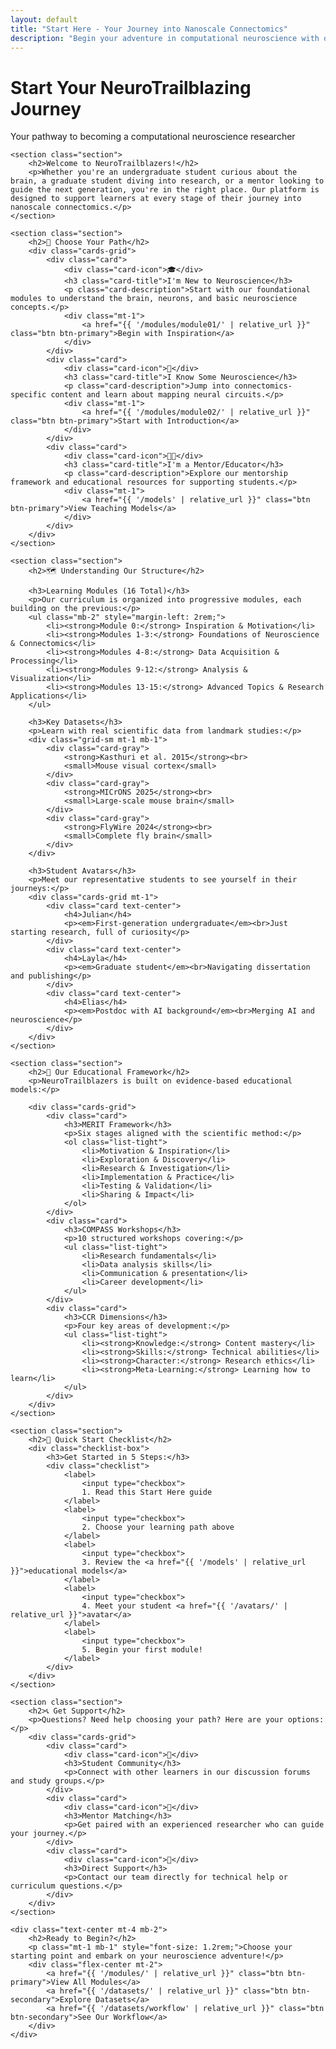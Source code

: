 ```yaml
---
layout: default
title: "Start Here - Your Journey into Nanoscale Connectomics"
description: "Begin your adventure in computational neuroscience with our structured pathway through nanoscale connectomics research and discovery."
---
```


<div class="main-content">
    <div class="hero hero-spaced hero-rounded">
        <div class="hero-content">
            <h1>Start Your NeuroTrailblazing Journey</h1>
            <p class="hero-subtitle">Your pathway to becoming a computational neuroscience researcher</p>
        </div>
    </div>

    <section class="section">
        <h2>Welcome to NeuroTrailblazers!</h2>
        <p>Whether you're an undergraduate student curious about the brain, a graduate student diving into research, or a mentor looking to guide the next generation, you're in the right place. Our platform is designed to support learners at every stage of their journey into nanoscale connectomics.</p>
    </section>

    <section class="section">
        <h2>🎯 Choose Your Path</h2>
        <div class="cards-grid">
            <div class="card">
                <div class="card-icon">🎓</div>
                <h3 class="card-title">I'm New to Neuroscience</h3>
                <p class="card-description">Start with our foundational modules to understand the brain, neurons, and basic neuroscience concepts.</p>
                <div class="mt-1">
                    <a href="{{ '/modules/module01/' | relative_url }}" class="btn btn-primary">Begin with Inspiration</a>
                </div>
            </div>
            <div class="card">
                <div class="card-icon">🔬</div>
                <h3 class="card-title">I Know Some Neuroscience</h3>
                <p class="card-description">Jump into connectomics-specific content and learn about mapping neural circuits.</p>
                <div class="mt-1">
                    <a href="{{ '/modules/module02/' | relative_url }}" class="btn btn-primary">Start with Introduction</a>
                </div>
            </div>
            <div class="card">
                <div class="card-icon">👨‍🏫</div>
                <h3 class="card-title">I'm a Mentor/Educator</h3>
                <p class="card-description">Explore our mentorship framework and educational resources for supporting students.</p>
                <div class="mt-1">
                    <a href="{{ '/models' | relative_url }}" class="btn btn-primary">View Teaching Models</a>
                </div>
            </div>
        </div>
    </section>

    <section class="section">
        <h2>🗺️ Understanding Our Structure</h2>
        
        <h3>Learning Modules (16 Total)</h3>
        <p>Our curriculum is organized into progressive modules, each building on the previous:</p>
        <ul class="mb-2" style="margin-left: 2rem;">
            <li><strong>Module 0:</strong> Inspiration & Motivation</li>
            <li><strong>Modules 1-3:</strong> Foundations of Neuroscience & Connectomics</li>
            <li><strong>Modules 4-8:</strong> Data Acquisition & Processing</li>
            <li><strong>Modules 9-12:</strong> Analysis & Visualization</li>
            <li><strong>Modules 13-15:</strong> Advanced Topics & Research Applications</li>
        </ul>

        <h3>Key Datasets</h3>
        <p>Learn with real scientific data from landmark studies:</p>
        <div class="grid-sm mt-1 mb-1">
            <div class="card-gray">
                <strong>Kasthuri et al. 2015</strong><br>
                <small>Mouse visual cortex</small>
            </div>
            <div class="card-gray">
                <strong>MICrONS 2025</strong><br>
                <small>Large-scale mouse brain</small>
            </div>
            <div class="card-gray">
                <strong>FlyWire 2024</strong><br>
                <small>Complete fly brain</small>
            </div>
        </div>

        <h3>Student Avatars</h3>
        <p>Meet our representative students to see yourself in their journeys:</p>
        <div class="cards-grid mt-1">
            <div class="card text-center">
                <h4>Julian</h4>
                <p><em>First-generation undergraduate</em><br>Just starting research, full of curiosity</p>
            </div>
            <div class="card text-center">
                <h4>Layla</h4>
                <p><em>Graduate student</em><br>Navigating dissertation and publishing</p>
            </div>
            <div class="card text-center">
                <h4>Elias</h4>
                <p><em>Postdoc with AI background</em><br>Merging AI and neuroscience</p>
            </div>
        </div>
    </section>

    <section class="section">
        <h2>🎯 Our Educational Framework</h2>
        <p>NeuroTrailblazers is built on evidence-based educational models:</p>
        
        <div class="cards-grid">
            <div class="card">
                <h3>MERIT Framework</h3>
                <p>Six stages aligned with the scientific method:</p>
                <ol class="list-tight">
                    <li>Motivation & Inspiration</li>
                    <li>Exploration & Discovery</li>
                    <li>Research & Investigation</li>
                    <li>Implementation & Practice</li>
                    <li>Testing & Validation</li>
                    <li>Sharing & Impact</li>
                </ol>
            </div>
            <div class="card">
                <h3>COMPASS Workshops</h3>
                <p>10 structured workshops covering:</p>
                <ul class="list-tight">
                    <li>Research fundamentals</li>
                    <li>Data analysis skills</li>
                    <li>Communication & presentation</li>
                    <li>Career development</li>
                </ul>
            </div>
            <div class="card">
                <h3>CCR Dimensions</h3>
                <p>Four key areas of development:</p>
                <ul class="list-tight">
                    <li><strong>Knowledge:</strong> Content mastery</li>
                    <li><strong>Skills:</strong> Technical abilities</li>
                    <li><strong>Character:</strong> Research ethics</li>
                    <li><strong>Meta-Learning:</strong> Learning how to learn</li>
                </ul>
            </div>
        </div>
    </section>

    <section class="section">
        <h2>🚀 Quick Start Checklist</h2>
        <div class="checklist-box">
            <h3>Get Started in 5 Steps:</h3>
            <div class="checklist">
                <label>
                    <input type="checkbox">
                    1. Read this Start Here guide
                </label>
                <label>
                    <input type="checkbox">
                    2. Choose your learning path above
                </label>
                <label>
                    <input type="checkbox">
                    3. Review the <a href="{{ '/models' | relative_url }}">educational models</a>
                </label>
                <label>
                    <input type="checkbox">
                    4. Meet your student <a href="{{ '/avatars/' | relative_url }}">avatar</a>
                </label>
                <label>
                    <input type="checkbox">
                    5. Begin your first module!
                </label>
            </div>
        </div>
    </section>

    <section class="section">
        <h2>📞 Get Support</h2>
        <p>Questions? Need help choosing your path? Here are your options:</p>
        <div class="cards-grid">
            <div class="card">
                <div class="card-icon">💬</div>
                <h3>Student Community</h3>
                <p>Connect with other learners in our discussion forums and study groups.</p>
            </div>
            <div class="card">
                <div class="card-icon">👥</div>
                <h3>Mentor Matching</h3>
                <p>Get paired with an experienced researcher who can guide your journey.</p>
            </div>
            <div class="card">
                <div class="card-icon">📧</div>
                <h3>Direct Support</h3>
                <p>Contact our team directly for technical help or curriculum questions.</p>
            </div>
        </div>
    </section>

    <div class="text-center mt-4 mb-2">
        <h2>Ready to Begin?</h2>
        <p class="mt-1 mb-1" style="font-size: 1.2rem;">Choose your starting point and embark on your neuroscience adventure!</p>
        <div class="flex-center mt-2">
            <a href="{{ '/modules/' | relative_url }}" class="btn btn-primary">View All Modules</a>
            <a href="{{ '/datasets/' | relative_url }}" class="btn btn-secondary">Explore Datasets</a>
            <a href="{{ '/datasets/workflow' | relative_url }}" class="btn btn-secondary">See Our Workflow</a>
        </div>
    </div>
</div>
